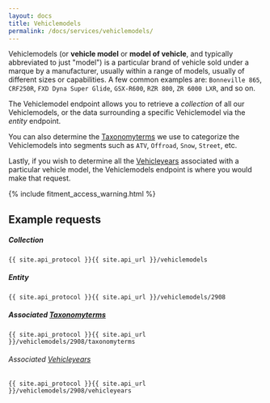 ```yaml
---
layout: docs
title: Vehiclemodels
permalink: /docs/services/vehiclemodels/
---
```


[var_Taxonomyterms]: /docs/services/taxonomyterms
[var_Vehicleyears]: /docs/services/vehicleyears

Vehiclemodels (or **vehicle model** or **model of vehicle**, and typically abbreviated to just "model") is a particular brand of vehicle sold under a marque by a manufacturer, 
usually within a range of models, usually of different sizes or capabilities. A few common examples are: `Bonneville 865`, `CRF250R`, `FXD Dyna Super Glide`, `GSX-R600`, `RZR 800`, 
`ZR 6000 LXR`, and so on.

The Vehiclemodel endpoint allows you to retrieve a *collection* of all our Vehiclemodels, or the data surrounding a specific Vehiclemodel via the *entity* endpoint.

You can also determine the [Taxonomyterms][var_Taxonomyterms] we use to categorize the Vehiclemodels into segments such as `ATV`, `Offroad`, `Snow`, `Street`, etc.

Lastly, if you wish to determine all the [Vehicleyears][var_Vehicleyears] associated with a particular vehicle model, the Vehiclemodels endpoint is where you would make that request.

{% include fitment_access_warning.html %}

## Example requests

##### Collection
```
{{ site.api_protocol }}{{ site.api_url }}/vehiclemodels
```

##### Entity
```
{{ site.api_protocol }}{{ site.api_url }}/vehiclemodels/2908
```

##### Associated [Taxonomyterms][var_Taxonomyterms]
```
{{ site.api_protocol }}{{ site.api_url }}/vehiclemodels/2908/taxonomyterms
```

###### Associated [Vehicleyears][var_Vehicleyears] 
```
{{ site.api_protocol }}{{ site.api_url }}/vehiclemodels/2908/vehicleyears
```
